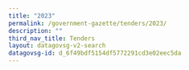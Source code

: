 ```yaml
---
title: "2023"
permalink: /government-gazette/tenders/2023/
description: ""
third_nav_title: Tenders
layout: datagovsg-v2-search
datagovsg-id: d_6f49bdf5154df5772291cd3e02eec5da
---
```


